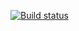 [![Build status](https://ci.appveyor.com/api/projects/status/ftapy5b59y31wkem/branch/main?svg=true)](https://ci.appveyor.com/project/KoninaSAnna/hwat2-1-2-xvm3l/branch/main)
